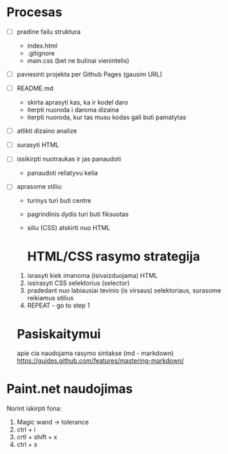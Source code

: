 # Procesas

- [ ] pradine failu struktura
    - index.html
    - .gitignore
    - main.css (bet ne butinai vienintelis)
- [ ] paviesinti projekta per Github Pages (gausim URL)
- [ ] README.md
  - skirta aprasyti kas, ka ir kodel daro
  - iterpti nuoroda i daroma dizaina
  - iterpti nuoroda, kur tas musu kodas gali buti pamatytas
- [ ] atlikti dizaino analize
- [ ] surasyti HTML
- [ ] issikirpti nuotraukas ir jas panaudoti
  - panaudoti reliatyvu kelia
- [ ] aprasome stiliu:
  - turinys turi buti centre
  - pagrindinis dydis turi buti fiksuotas
  - siliu (CSS) atskirti nuo HTML

    # HTML/CSS rasymo strategija

  1. israsyti kiek imanoma (isivaizduojama) HTML
  2. issirasyti CSS selektorius (selector)
  3. pradedant nuo labiausiai tevinio (is virsaus) selektoriaus, surasome reikiamus stilius
  4. REPEAT - go to step 1

    # Pasiskaitymui

    apie cia naudojama rasymo sintakse (md - markdown)
https://guides.github.com/features/mastering-markdown/



# Paint.net naudojimas

Norint iskirpti fona:
1. Magic wand -> tolerance
2. ctrl + i
3. crtl + shift + x
4. ctrl + s
